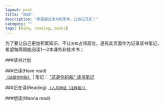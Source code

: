 ```yaml
---
layout: post
title: "阅读"
description: "希望通过读书和思考，让自己充实！"
category: ""
tags: [Hiko, reading, books]
---
```

为了要让自己更加积累知识，不让`无知`占领高位，遂有此页面作为记录读书笔记，希望每两周能阅读1～2本课外非技术书；

###读书计划


###已读(Have read)  
[`《这是你的船》`](http://book.douban.com/subject/1076490/) | 笔记： [\"这是你的船\" 读书笔记](/reading-notes/this-is-your-ship.html)


###正在读(Reading)
[`《人月神话（注释版）》`](http://book.douban.com/subject/2149728/) 

###想读(Wanna read)

